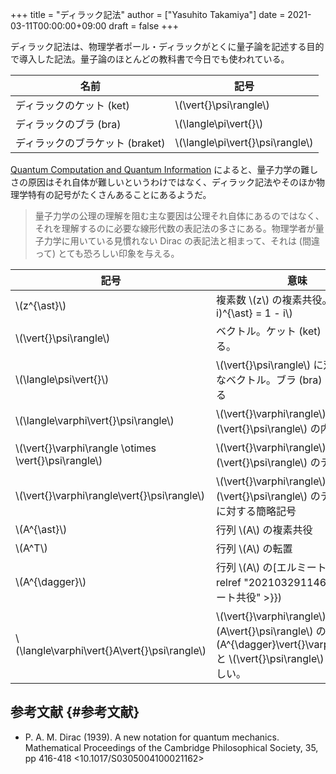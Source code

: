 +++
title = "ディラック記法"
author = ["Yasuhito Takamiya"]
date = 2021-03-11T00:00:00+09:00
draft = false
+++

ディラック記法は、物理学者ポール・ディラックがとくに量子論を記述する目的で導入した記法。量子論のほとんどの教科書で今日でも使われている。

| 名前                 | 記号                               |
|--------------------|----------------------------------|
| ディラックのケット (ket) | \\(\vert{}\psi\rangle\\)           |
| ディラックのブラ (bra) | \\(\langle\pi\vert{}\\)            |
| ディラックのブラケット (braket) | \\(\langle\pi\vert{}\psi\rangle\\) |

[Quantum Computation and Quantum Information](https://www.amazon.co.jp/dp/B07FPFL6HG/) によると、量子力学の難しさの原因はそれ自体が難しいというわけではなく、ディラック記法やそのほか物理学特有の記号がたくさんあることにあるようだ。

> 量子力学の公理の理解を阻む主な要因は公理それ自体にあるのではなく、それを理解するのに必要な線形代数の表記法の多さにある。物理学者が量子力学に用いている見慣れない Dirac の表記法と相まって、それは (間違って) とても恐ろしい印象を与える。

| 記号                                                   | 意味                                                                                                                                   |
|------------------------------------------------------|--------------------------------------------------------------------------------------------------------------------------------------|
| \\(z^{\ast}\\)                                         | 複素数 \\(z\\) の複素共役。\\((1 + i)^{\ast} = 1 - i\\)                                                                                |
| \\(\vert{}\psi\rangle\\)                               | ベクトル。ケット (ket) とも呼ばれる。                                                                                                  |
| \\(\langle\psi\vert{}\\)                               | \\(\vert{}\psi\rangle\\) に双対 (dual) なベクトル。ブラ (bra) とも呼ばれる                                                             |
| \\(\langle\varphi\vert{}\psi\rangle\\)                 | \\(\vert{}\varphi\rangle\\) と \\(\vert{}\psi\rangle\\) の内積                                                                         |
| \\(\vert{}\varphi\rangle \otimes \vert{}\psi\rangle\\) | \\(\vert{}\varphi\rangle\\) と \\(\vert{}\psi\rangle\\) のテンソル積                                                                   |
| \\(\vert{}\varphi\rangle\vert{}\psi\rangle\\)          | \\(\vert{}\varphi\rangle\\) と \\(\vert{}\psi\rangle\\) のテンソル積に対する簡略記号                                                   |
| \\(A^{\ast}\\)                                         | 行列 \\(A\\) の複素共役                                                                                                                |
| \\(A^T\\)                                              | 行列 \\(A\\) の転置                                                                                                                    |
| \\(A^{\dagger}\\)                                      | 行列 \\(A\\) の[エルミート共役]({{< relref "20210329114625-エルミート共役" >}})                                                        |
| \\(\langle\varphi\vert{}A\vert{}\psi\rangle\\)         | \\(\vert{}\varphi\rangle\\) と \\(A\vert{}\psi\rangle\\) の内積。\\(A^{\dagger}\vert{}\varphi\rangle\\) と \\(\vert{}\psi\rangle\\) の内積に等しい。 |


## 参考文献 {#参考文献}

-   P. A. M. Dirac (1939). A new notation for quantum mechanics. Mathematical Proceedings of the Cambridge Philosophical Society, 35, pp 416-418 <10.1017/S0305004100021162>
